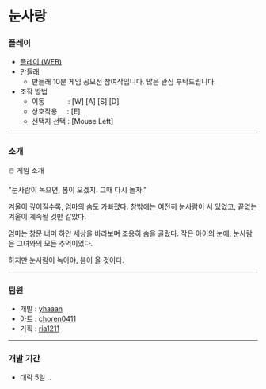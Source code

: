 # 눈사랑
### 플레이
* [플레이 (WEB)](https://play.unity.com/en/games/1d1b722c-e0df-481e-96a2-2255d95bd800/snowman)
* [만들래](https://mandlemandle.com/project/5e62b8/game)
  * 만들래 10분 게임 공모전 참여작입니다. 많은 관심 부탁드립니다. 
* 조작 방법
  * 이동&nbsp;&nbsp;&nbsp;&nbsp;&nbsp;&nbsp;&nbsp;&nbsp;&nbsp;&nbsp;&nbsp;&nbsp;: [W] [A] [S] [D]
  * 상호작용&nbsp;&nbsp;&nbsp;&nbsp; : [E]
  * 선택지 선택 : [Mouse Left]
 
___

### 소개
☃️ 게임 소개

"눈사람이 녹으면, 봄이 오겠지. 그때 다시 놀자."

겨울이 깊어질수록, 엄마의 숨도 가빠졌다.
창밖에는 여전히 눈사람이 서 있었고, 끝없는 겨울이 계속될 것만 같았다.

엄마는 창문 너머 하얀 세상을 바라보며 조용히 숨을 골랐다.
작은 아이의 눈에, 눈사람은 그녀와의 모든 추억이었다.

하지만 눈사람이 녹아야, 봄이 올 것이다.
___ 


### 팀원  
* 개발 : [yhaaan](https://github.com/yhaaan)
* 아트 : [choren0411](https://github.com/choren0411)
* 기획 : [ria1211](https://github.com/ria1211)
___ 

### 개발 기간
* 대략 5일 ..

